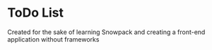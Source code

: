 # ToDo List

Created for the sake of learning Snowpack and creating a front-end application without frameworks
